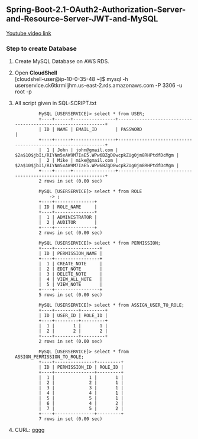 ## Spring-Boot-2.1-OAuth2-Authorization-Server-and-Resource-Server-JWT-and-MySQL

[Youtube video link](https://youtu.be/l9chhjL7Kuk)

### Step to create Database
1. Create MySQL Database on AWS RDS.
2. Open **CloudShell**<br>
    [cloudshell-user@ip-10-0-35-48 ~]$ mysql -h userservice.ck6tkrmiljhm.us-east-2.rds.amazonaws.com -P 3306 -u root -p 
3. All script given in SQL-SCRIPT.txt
                
                MySQL [USERSERVICE]> select * from USER;
                +----+------+----------------+--------------------------------------------------------------+
                | ID | NAME | EMAIL_ID       | PASSWORD                                                     |
                +----+------+----------------+--------------------------------------------------------------+
                |  1 | John | john@gmail.com | $2a$10$jbIi/RIYNm5xAW9M7IaE5.WPw6BZgD8wcpkZUg0jm8RHPtdfDcMgm |
                |  2 | Mike | mike@gmail.com | $2a$10$jbIi/RIYNm5xAW9M7IaE5.WPw6BZgD8wcpkZUg0jm8RHPtdfDcMgm |
                +----+------+----------------+--------------------------------------------------------------+
                2 rows in set (0.00 sec)

                MySQL [USERSERVICE]> select * from ROLE
                    -> ;
                +----+---------------+
                | ID | ROLE_NAME     |
                +----+---------------+
                |  1 | ADMINISTRATOR |
                |  2 | AUDITOR       |
                +----+---------------+
                2 rows in set (0.00 sec)

                MySQL [USERSERVICE]> select * from PERMISSION;
                +----+-----------------+
                | ID | PERMISSION_NAME |
                +----+-----------------+
                |  1 | CREATE_NOTE     |
                |  2 | EDIT_NOTE       |
                |  3 | DELETE_NOTE     |
                |  4 | VIEW_ALL_NOTE   |
                |  5 | VIEW_NOTE       |
                +----+-----------------+
                5 rows in set (0.00 sec)

                MySQL [USERSERVICE]> select * from ASSIGN_USER_TO_ROLE;
                +----+---------+---------+
                | ID | USER_ID | ROLE_ID |
                +----+---------+---------+
                |  1 |       1 |       1 |
                |  2 |       2 |       2 |
                +----+---------+---------+
                2 rows in set (0.00 sec)

                MySQL [USERSERVICE]> select * from ASSIGN_PERMISSION_TO_ROLE;
                +----+---------------+---------+
                | ID | PERMISSION_ID | ROLE_ID |
                +----+---------------+---------+
                |  1 |             1 |       1 |
                |  2 |             2 |       1 |
                |  3 |             3 |       1 |
                |  4 |             4 |       1 |
                |  5 |             5 |       1 |
                |  6 |             4 |       2 |
                |  7 |             5 |       2 |
                +----+---------------+---------+
                7 rows in set (0.00 sec)
4. CURL:
                gggg

